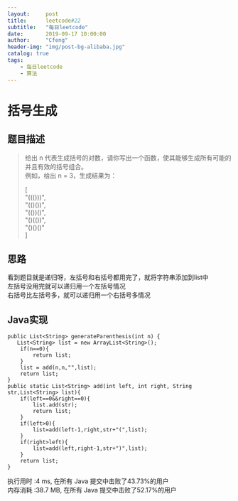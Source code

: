 ```yaml
---
layout:     post
title:      leetcode#22
subtitle:   "每日leetcode"
date:       2019-09-17 10:00:00
author:     "Cfeng"
header-img: "img/post-bg-alibaba.jpg"
catalog: true
tags:
    - 每日leetcode
    - 算法
---
```

# 括号生成
## 题目描述
> 给出 n 代表生成括号的对数，请你写出一个函数，使其能够生成所有可能的并且有效的括号组合。     
> 例如，给出 n = 3，生成结果为：   
> 
> [  
>   "((()))",   
>   "(()())",   
>   "(())()",   
>   "()(())",   
>   "()()()"   
> ]   

            
## 思路
看到题目就是递归呀，左括号和右括号都用完了，就将字符串添加到list中   
左括号没用完就可以递归用一个左括号情况    
右括号比左括号多，就可以递归用一个右括号多情况            
  
  
## Java实现     
```   
public List<String> generateParenthesis(int n) {
   List<String> list = new ArrayList<String>();
    if(n==0){
        return list;
    }
    list = add(n,n,"",list);
    return list;
}
public static List<String> add(int left, int right, String str,List<String> list){
    if(left==0&&right==0){
        list.add(str);
        return list;
    }
    if(left>0){
        list=add(left-1,right,str+"(",list);
    }
    if(right>left){
        list=add(left,right-1,str+")",list);
    }
    return list;
}
```      

执行用时 :4 ms, 在所有 Java 提交中击败了43.73%的用户    
内存消耗 :38.7 MB, 在所有 Java 提交中击败了52.17%的用户             